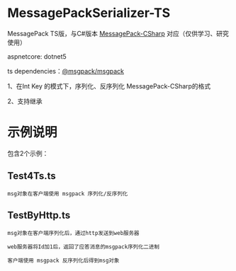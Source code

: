# MessagePackSerializer-TS
MessagePack TS版，与C#版本  [MessagePack-CSharp](https://github.com/neuecc/MessagePack-CSharp) 对应（仅供学习、研究使用）

aspnetcore: dotnet5

ts dependencies：[@msgpack/msgpack](https://www.npmjs.com/package/@msgpack/msgpack)

1、在Int Key 的模式下，序列化、反序列化 MessagePack-CSharp的格式

2、支持继承

# 示例说明
包含2个示例：

## Test4Ts.ts
    msg对象在客户端使用 msgpack 序列化/反序列化

## TestByHttp.ts
    msg对象在客户端序列化后，通过http发送到web服务器
    
    web服务器将Id加1后，返回了应答消息的msgpack序列化二进制
    
    客户端使用 msgpack 反序列化后得到msg对象
